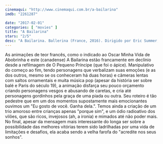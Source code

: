 ```yaml
---
cinemaqui: "http://www.cinemaqui.com.br/a-bailarina"
imdb: "2261287"

date: "2017-02-01"
categories: [ "movies" ]
title: "A Bailarina"
stars: "2/5"
desc: "A Bailarina. Ballerina (France, 2016). Dirigido por Eric Summer, Éric Warin. Escrito por Carol Noble, Eric Summer, Laurent Zeitoun. Com Dane DeHaan (Victor), Elle Fanning (Félicie Milliner), Maddie Ziegler (Camille Le Haut), Carly Rae Jepsen (Odette), Camille Cottin (Félicie Milliner), Julie Khaner (Régine Le Haut), Elana Dunkelman (Dora / Stuck Girl), Laurent Maurel (Mérante), Malik Bentalha (Victor)."
---
```

As animações de teor francês, como o indicado ao Oscar Minha Vida de Abobrinha e este (canadense) A Bailarina estão francamente em declínio desde a refilmagem de O Pequeno Príncipe (que foi o ápice). Manipulativo do começo ao fim, tendo personagens que verbalizam suas emoções (e as dos outros, mesmo se os conheceram há duas horas) e câmeras lentas com saltos ornamentais e muita música pop (apesar da história ser sobre balé e Paris do século 19), a animação disfarça seu pouco orçamento criando personagens vesgos e abusando de caretas, e cria até personagens gordinhos pela graça de uma piada ou outra. Seu roteiro é tão pedestre que em um dos momentos supostamente mais emocionantes ouvimos um "Eu gosto de você. Ganha dela.". Temos ainda a criação de um trio amoroso entre crianças apenas "porque sim", e um ódio radioativo dos vilões, que são ricos, invejosos (ah, a ironia) e mimados até não poder mais. No final, apesar da mensagem mais interessante do longa ser sobre a possibilidade das melhores vitórias terem sido ladrilhadas por uma vida de limitações e desafios, ela acaba sendo a velha farofa do "acredite nos seus sonhos".
